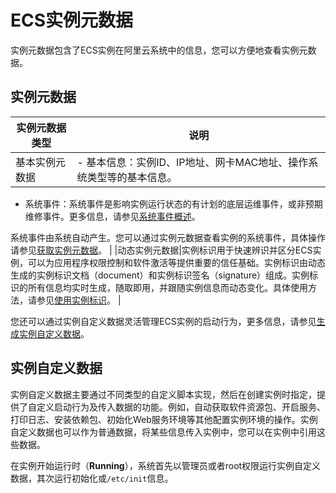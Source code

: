 # ECS实例元数据

实例元数据包含了ECS实例在阿里云系统中的信息，您可以方便地查看实例元数据。

## 实例元数据

|实例元数据类型|说明|
|-------|--|
|基本实例元数据|-   基本信息：实例ID、IP地址、网卡MAC地址、操作系统类型等的基本信息。
-   系统事件：系统事件是影响实例运行状态的有计划的底层运维事件，或非预期维修事件。更多信息，请参见[系统事件概述](/cn.zh-CN/运维与监控/系统事件/系统事件概述.md)。

系统事件由系统自动产生。您可以通过实例元数据查看实例的系统事件，具体操作请参见[获取实例元数据](/cn.zh-CN/实例/管理实例/使用实例元数据/获取实例元数据.md)。 |
|动态实例元数据|实例标识用于快速辨识并区分ECS实例，可以为应用程序权限控制和软件激活等提供重要的信任基础。实例标识由动态生成的实例标识文档（document）和实例标识签名（signature）组成。实例标识的所有信息均实时生成，随取即用，并跟随实例信息而动态变化。具体使用方法，请参见[使用实例标识](/cn.zh-CN/实例/管理实例/使用实例元数据/使用实例标识.md)。 |

您还可以通过实例自定义数据灵活管理ECS实例的启动行为，更多信息，请参见[生成实例自定义数据](/cn.zh-CN/实例/管理实例/使用实例自定义数据/生成实例自定义数据.md)。

## 实例自定义数据

实例自定义数据主要通过不同类型的自定义脚本实现，然后在创建实例时指定，提供了自定义启动行为及传入数据的功能。例如，自动获取软件资源包、开启服务、打印日志、安装依赖包、初始化Web服务环境等其他配置实例环境的操作。实例自定义数据也可以作为普通数据，将某些信息传入实例中，您可以在实例中引用这些数据。

在实例开始运行时（**Running**），系统首先以管理员或者root权限运行实例自定义数据，其次运行初始化或`/etc/init`信息。

